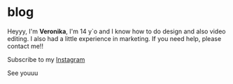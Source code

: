 # blog

Heyyy, I'm **Veronika**, I'm 14 y`o and I know how to do design and also video editing.
I also had a little experience in marketing. If you need help, please contact me!!

Subscribe to my [Instagram](https://www.instagram.com/accounts/onetap/?next=%2F)

See youuu
